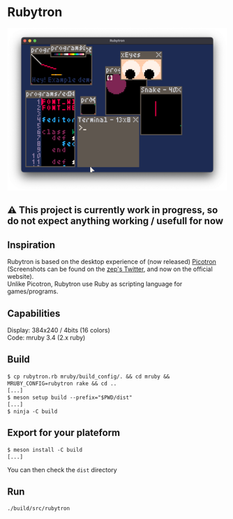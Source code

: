 # Rubytron

![Rubytron Desktop](media/interface.png)

## :warning: This project is currently work in progress, so do not expect anything working / usefull for now

## Inspiration

Rubytron is based on the desktop experience of (now released) [Picotron](https://www.lexaloffle.com/picotron.php) (Screenshots can be found on the [zep's Twitter](https://twitter.com/lexaloffle), and now on the official website).  
Unlike Picotron, Rubytron use Ruby as scripting language for games/programs.

## Capabilities

Display: 384x240 / 4bits (16 colors)  
Code: mruby 3.4 (2.x ruby)

## Build

```console
$ cp rubytron.rb mruby/build_config/. && cd mruby && MRUBY_CONFIG=rubytron rake && cd ..
[...]
$ meson setup build --prefix="$PWD/dist"
[...]
$ ninja -C build
```

## Export for your plateform

```console
$ meson install -C build
[...]
```

You can then check the `dist` directory

## Run

```console
./build/src/rubytron
```
